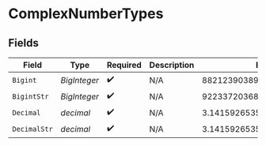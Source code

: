 # ComplexNumberTypes


## Fields

| Field                        | Type                         | Required                     | Description                  | Example                      |
| ---------------------------- | ---------------------------- | ---------------------------- | ---------------------------- | ---------------------------- |
| `Bigint`                     | *BigInteger*                 | :heavy_check_mark:           | N/A                          | 8821239038968084             |
| `BigintStr`                  | *BigInteger*                 | :heavy_check_mark:           | N/A                          | 9223372036854775808          |
| `Decimal`                    | *decimal*                    | :heavy_check_mark:           | N/A                          | 3.141592653589793            |
| `DecimalStr`                 | *decimal*                    | :heavy_check_mark:           | N/A                          | 3.14159265358979344719667586 |